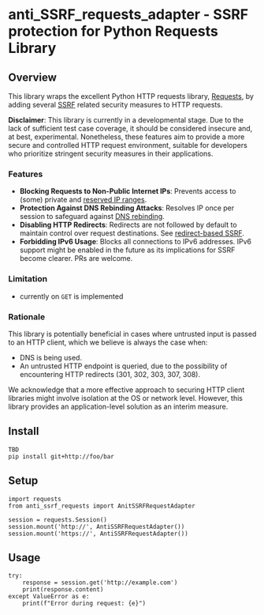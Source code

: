 # anti_SSRF_requests_adapter - SSRF protection for Python Requests Library

## Overview

This library wraps the excellent Python HTTP requests library, [Requests](https://requests.readthedocs.io/en/latest/), by adding several [SSRF](https://en.wikipedia.org/wiki/Server-side_request_forgery) related security measures to HTTP requests.

**Disclaimer**: This library is currently in a developmental stage. Due to the lack of sufficient test case coverage, it should be considered insecure and, at best, experimental. Nonetheless, these features aim to provide a more secure and controlled HTTP request environment, suitable for developers who prioritize stringent security measures in their applications.

### Features
- **Blocking Requests to Non-Public Internet IPs**: Prevents access to (some) private and [reserved IP ranges](https://en.wikipedia.org/wiki/Reserved_IP_addresses).
- **Protection Against DNS Rebinding Attacks**: Resolves IP once per session to safeguard against [DNS rebinding](https://en.wikipedia.org/wiki/DNS_rebinding).
- **Disabling HTTP Redirects**: Redirects are not followed by default to maintain control over request destinations. See [redirect-based SSRF](https://portswigger.net/research/top-10-web-hacking-techniques-of-2017#1).
- **Forbidding IPv6 Usage**: Blocks all connections to IPv6 addresses. IPv6 support might be enabled in the future as its implications for SSRF become clearer. PRs are welcome.

### Limitation
- currently on `GET` is implemented

### Rationale
This library is potentially beneficial in cases where untrusted input is passed to an HTTP client, which we believe is always the case when:
- DNS is being used.
- An untrusted HTTP endpoint is queried, due to the possibility of encountering HTTP redirects (301, 302, 303, 307, 308).

We acknowledge that a more effective approach to securing HTTP client libraries might involve isolation at the OS or network level. However, this library provides an application-level solution as an interim measure.


## Install
```
TBD
pip install git+http://foo/bar
```

## Setup
```
import requests
from anti_ssrf_requests import AnitSSRFRequestAdapter

session = requests.Session()
session.mount('http://', AntiSSRFRequestAdapter())
session.mount('https://', AntiSSRFRequestAdapter())
```

## Usage
```
try:
    response = session.get('http://example.com')
    print(response.content)
except ValueError as e:
    print(f"Error during request: {e}")

```

